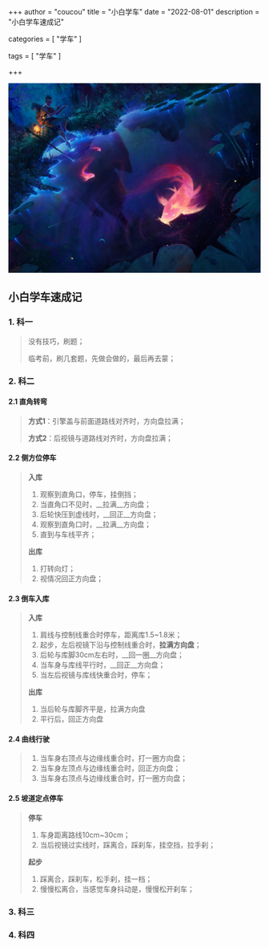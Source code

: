 +++
author = "coucou"
title = "小白学车"
date = "2022-08-01"
description = "小白学车速成记"

categories = [
    "学车"
]

tags = [
    "学车"
]

+++

![](1.jpg)

## 小白学车速成记

### 1. 科一

> 没有技巧，刷题；
>
> 临考前，刷几套题，先做会做的，最后再去蒙；

### 2. 科二

#### 2.1 直角转弯

> __方式1__：引擎盖与前面道路线对齐时，方向盘拉满；
>
> __方式2__：后视镜与道路线对齐时，方向盘拉满；

#### 2.2 侧方位停车

>__入库__
>
>1. 观察到直角口，停车，挂倒挡；
>2. 当直角口不见时，__拉满__方向盘；
>3. 后轮快压到虚线时，__回正__方向盘；
>4. 观察到直角口时，__拉满__方向盘；
>5. 直到与车线平齐；
>
>__出库__
>
>1. 打转向灯；
>2. 视情况回正方向盘；

#### 2.3 倒车入库

>__入库__
>
>1. 肩线与控制线重合时停车，距离库1.5~1.8米；
>2. 起步，左后视镜下沿与控制线重合时，__拉满方向盘__；
>3. 后轮与库脚30cm左右时，__回一圈__方向盘；
>4. 当车身与库线平行时，__回正__方向盘；
>5. 当左后视镜与库线快重合时，停车；
>
>__出库__
>
>1. 当后轮与库脚齐平是，拉满方向盘
>2. 平行后，回正方向盘

#### 2.4 曲线行驶

>1. 当车身右顶点与边缘线重合时，打一圈方向盘；
>2. 当车身左顶点与边缘线重合时，回正方向盘；
>3. 当车身右顶点与边缘线重合时，打一圈方向盘；

#### 2.5 坡道定点停车

> __停车__
>
> 1. 车身距离路线10cm~30cm；
> 2. 当后视镜过实线时，踩离合，踩刹车，挂空挡，拉手刹；
>
> __起步__
>
> 1. 踩离合，踩刹车，松手刹，挂一档；
> 2. 慢慢松离合，当感觉车身抖动是，慢慢松开刹车；

### 3. 科三



### 4. 科四





